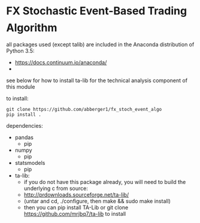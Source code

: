 # FX Stochastic Event-Based Trading Algorithm

all packages used (except talib) are included in the Anaconda distribution of Python 3.5:
  - https://docs.continuum.io/anaconda/
  - 
see below for how to install ta-lib for the technical analysis component of this module

to install:

    git clone https://github.com/abberger1/fx_stoch_event_algo
    pip install .
  
dependencies:
  - pandas
    - pip
  - numpy
    - pip
  - statsmodels
    - pip 
  - ta-lib:
    - if you do not have this package already, you will need to build the underlying c from source:
    - http://prdownloads.sourceforge.net/ta-lib/
    - (untar and cd, ./configure, then make && sudo make install)
    - then you can pip install TA-Lib or git clone https://github.com/mrjbq7/ta-lib to install
